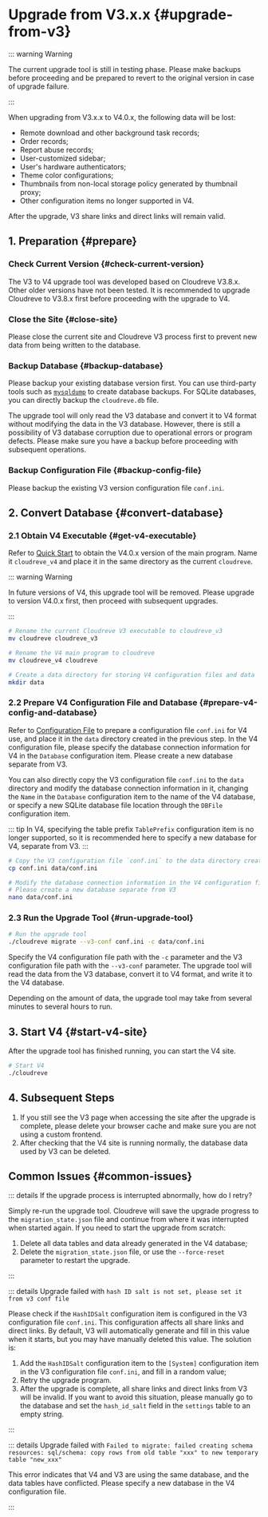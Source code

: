 # Upgrade from V3.x.x {#upgrade-from-v3}

::: warning Warning

The current upgrade tool is still in testing phase. Please make backups before proceeding and be prepared to revert to the original version in case of upgrade failure.

:::

When upgrading from V3.x.x to V4.0.x, the following data will be lost:

- Remote download and other background task records;
- Order records;
- Report abuse records;
- User-customized sidebar;
- User's hardware authenticators;
- Theme color configurations;
- Thumbnails from non-local storage policy generated by thumbnail proxy;
- Other configuration items no longer supported in V4.

After the upgrade, V3 share links and direct links will remain valid.

## 1. Preparation {#prepare}

### Check Current Version {#check-current-version}

The V3 to V4 upgrade tool was developed based on Cloudreve V3.8.x. Other older versions have not been tested. It is recommended to upgrade Cloudreve to V3.8.x first before proceeding with the upgrade to V4.

### Close the Site {#close-site}

Please close the current site and Cloudreve V3 process first to prevent new data from being written to the database.

### Backup Database {#backup-database}

Please backup your existing database version first. You can use third-party tools such as [`mysqldump`](https://dev.mysql.com/doc/refman/8.0/en/mysqldump.html) to create database backups. For SQLite databases, you can directly backup the `cloudreve.db` file.

The upgrade tool will only read the V3 database and convert it to V4 format without modifying the data in the V3 database. However, there is still a possibility of V3 database corruption due to operational errors or program defects. Please make sure you have a backup before proceeding with subsequent operations.

### Backup Configuration File {#backup-config-file}

Please backup the existing V3 version configuration file `conf.ini`.

## 2. Convert Database {#convert-database}

### 2.1 Obtain V4 Executable {#get-v4-executable}

Refer to [Quick Start](../overview/quickstart) to obtain the V4.0.x version of the main program. Name it `cloudreve_v4` and place it in the same directory as the current `cloudreve`.

::: warning Warning

In future versions of V4, this upgrade tool will be removed. Please upgrade to version V4.0.x first, then proceed with subsequent upgrades.

:::

```bash
# Rename the current Cloudreve V3 executable to cloudreve_v3
mv cloudreve cloudreve_v3

# Rename the V4 main program to cloudreve
mv cloudreve_v4 cloudreve

# Create a data directory for storing V4 configuration files and data
mkdir data
```

### 2.2 Prepare V4 Configuration File and Database {#prepare-v4-config-and-database}

Refer to [Configuration File](../overview/configure) to prepare a configuration file `conf.ini` for V4 use, and place it in the `data` directory created in the previous step. In the V4 configuration file, please specify the database connection information for V4 in the `Database` configuration item. Please create a new database separate from V3.

You can also directly copy the V3 configuration file `conf.ini` to the `data` directory and modify the database connection information in it, changing the `Name` in the `Database` configuration item to the name of the V4 database, or specify a new SQLite database file location through the `DBFile` configuration item.

::: tip
In V4, specifying the table prefix `TablePrefix` configuration item is no longer supported, so it is recommended here to specify a new database for V4, separate from V3.
:::

```bash
# Copy the V3 configuration file `conf.ini` to the data directory created in the previous step
cp conf.ini data/conf.ini

# Modify the database connection information in the V4 configuration file
# Please create a new database separate from V3
nano data/conf.ini
```

### 2.3 Run the Upgrade Tool {#run-upgrade-tool}

```bash
# Run the upgrade tool
./cloudreve migrate --v3-conf conf.ini -c data/conf.ini
```

Specify the V4 configuration file path with the `-c` parameter and the V3 configuration file path with the `--v3-conf` parameter. The upgrade tool will read the data from the V3 database, convert it to V4 format, and write it to the V4 database.

Depending on the amount of data, the upgrade tool may take from several minutes to several hours to run.

## 3. Start V4 {#start-v4-site}

After the upgrade tool has finished running, you can start the V4 site.

```bash
# Start V4
./cloudreve
```

## 4. Subsequent Steps

1. If you still see the V3 page when accessing the site after the upgrade is complete, please delete your browser cache and make sure you are not using a custom frontend.
2. After checking that the V4 site is running normally, the database data used by V3 can be deleted.

## Common Issues {#common-issues}

::: details If the upgrade process is interrupted abnormally, how do I retry?

Simply re-run the upgrade tool. Cloudreve will save the upgrade progress to the `migration_state.json` file and continue from where it was interrupted when started again. If you need to start the upgrade from scratch:

1. Delete all data tables and data already generated in the V4 database;
2. Delete the `migration_state.json` file, or use the `--force-reset` parameter to restart the upgrade.

:::

::: details Upgrade failed with `hash ID salt is not set, please set it from v3 conf file`

Please check if the `HashIDSalt` configuration item is configured in the V3 configuration file `conf.ini`. This configuration affects all share links and direct links. By default, V3 will automatically generate and fill in this value when it starts, but you may have manually deleted this value. The solution is:

1. Add the `HashIDSalt` configuration item to the `[System]` configuration item in the V3 configuration file `conf.ini`, and fill in a random value;
2. Retry the upgrade program.
3. After the upgrade is complete, all share links and direct links from V3 will be invalid. If you want to avoid this situation, please manually go to the database and set the `hash_id_salt` field in the `settings` table to an empty string.

:::

::: details Upgrade failed with `Failed to migrate: failed creating schema resources: sql/schema: copy rows from old table "xxx" to new temporary table "new_xxx"`

This error indicates that V4 and V3 are using the same database, and the data tables have conflicted. Please specify a new database in the V4 configuration file.

:::
